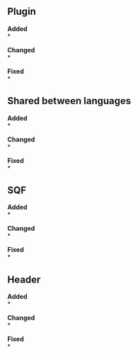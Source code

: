 ## Plugin
**Added**<br>
* 

**Changed**<br>
*

**Fixed**<br>
* 

## Shared between languages
**Added**<br>
* 

**Changed**<br>
* 

**Fixed**<br>
*

## SQF
**Added**<br>
* 

**Changed**<br>
* 

**Fixed**<br>
*

## Header
**Added**<br>
* 

**Changed**<br>
* 

**Fixed**<br>
* 